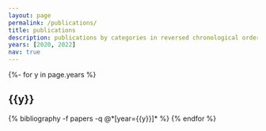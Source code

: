 ```yaml
---
layout: page
permalink: /publications/
title: publications
description: publications by categories in reversed chronological order. generated by jekyll-scholar.
years: [2020, 2022]
nav: true
---
```

<!-- _pages/publications.md -->
<div class="publications">

{%- for y in page.years %}
  <h2 class="year">{{y}}</h2>
  {% bibliography -f papers -q @*[year={{y}}]* %}
{% endfor %}

</div>
